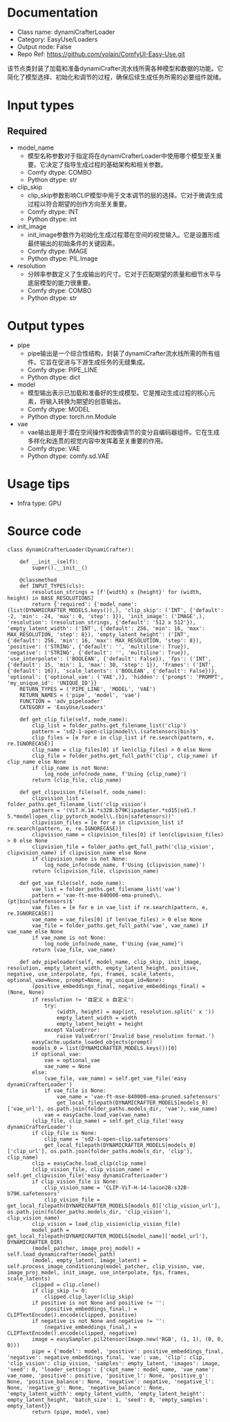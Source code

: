 # Documentation
- Class name: dynamiCrafterLoader
- Category: EasyUse/Loaders
- Output node: False
- Repo Ref: https://github.com/yolain/ComfyUI-Easy-Use.git

该节点类封装了加载和准备dynamiCrafter流水线所需各种模型和数据的功能。它简化了模型选择、初始化和调节的过程，确保后续生成任务所需的必要组件就绪。

# Input types
## Required
- model_name
    - 模型名称参数对于指定将在dynamiCrafterLoader中使用哪个模型至关重要。它决定了指导生成过程的基础架构和相关参数。
    - Comfy dtype: COMBO
    - Python dtype: str
- clip_skip
    - clip_skip参数影响CLIP模型中用于文本调节的层的选择。它对于微调生成过程以符合期望的创作方向至关重要。
    - Comfy dtype: INT
    - Python dtype: int
- init_image
    - init_image参数作为初始化生成过程潜在空间的视觉输入。它是设置形成最终输出的初始条件的关键因素。
    - Comfy dtype: IMAGE
    - Python dtype: PIL.Image
- resolution
    - 分辨率参数定义了生成输出的尺寸。它对于匹配期望的质量和细节水平与底层模型的能力很重要。
    - Comfy dtype: COMBO
    - Python dtype: str

# Output types
- pipe
    - pipe输出是一个综合性结构，封装了dynamiCrafter流水线所需的所有组件。它旨在促进与下游生成任务的无缝集成。
    - Comfy dtype: PIPE_LINE
    - Python dtype: dict
- model
    - 模型输出表示已加载和准备好的生成模型。它是推动生成过程的核心元素，将输入转换为期望的创意输出。
    - Comfy dtype: MODEL
    - Python dtype: torch.nn.Module
- vae
    - vae输出是用于潜在空间操作和图像调节的变分自编码器组件。它在生成多样化和连贯的视觉内容中发挥着至关重要的作用。
    - Comfy dtype: VAE
    - Python dtype: comfy.sd.VAE

# Usage tips
- Infra type: GPU

# Source code
```
class dynamiCrafterLoader(DynamiCrafter):

    def __init__(self):
        super().__init__()

    @classmethod
    def INPUT_TYPES(cls):
        resolution_strings = [f'{width} x {height}' for (width, height) in BASE_RESOLUTIONS]
        return {'required': {'model_name': (list(DYNAMICRAFTER_MODELS.keys()),), 'clip_skip': ('INT', {'default': -2, 'min': -24, 'max': 0, 'step': 1}), 'init_image': ('IMAGE',), 'resolution': (resolution_strings, {'default': '512 x 512'}), 'empty_latent_width': ('INT', {'default': 256, 'min': 16, 'max': MAX_RESOLUTION, 'step': 8}), 'empty_latent_height': ('INT', {'default': 256, 'min': 16, 'max': MAX_RESOLUTION, 'step': 8}), 'positive': ('STRING', {'default': '', 'multiline': True}), 'negative': ('STRING', {'default': '', 'multiline': True}), 'use_interpolate': ('BOOLEAN', {'default': False}), 'fps': ('INT', {'default': 15, 'min': 1, 'max': 30, 'step': 1}), 'frames': ('INT', {'default': 16}), 'scale_latents': ('BOOLEAN', {'default': False})}, 'optional': {'optional_vae': ('VAE',)}, 'hidden': {'prompt': 'PROMPT', 'my_unique_id': 'UNIQUE_ID'}}
    RETURN_TYPES = ('PIPE_LINE', 'MODEL', 'VAE')
    RETURN_NAMES = ('pipe', 'model', 'vae')
    FUNCTION = 'adv_pipeloader'
    CATEGORY = 'EasyUse/Loaders'

    def get_clip_file(self, node_name):
        clip_list = folder_paths.get_filename_list('clip')
        pattern = 'sd2-1-open-clip|model\\.(safetensors|bin)$'
        clip_files = [e for e in clip_list if re.search(pattern, e, re.IGNORECASE)]
        clip_name = clip_files[0] if len(clip_files) > 0 else None
        clip_file = folder_paths.get_full_path('clip', clip_name) if clip_name else None
        if clip_name is not None:
            log_node_info(node_name, f'Using {clip_name}')
        return (clip_file, clip_name)

    def get_clipvision_file(self, node_name):
        clipvision_list = folder_paths.get_filename_list('clip_vision')
        pattern = '(ViT.H.14.*s32B.b79K|ipadapter.*sd15|sd1.?5.*model|open_clip_pytorch_model\\.(bin|safetensors))'
        clipvision_files = [e for e in clipvision_list if re.search(pattern, e, re.IGNORECASE)]
        clipvision_name = clipvision_files[0] if len(clipvision_files) > 0 else None
        clipvision_file = folder_paths.get_full_path('clip_vision', clipvision_name) if clipvision_name else None
        if clipvision_name is not None:
            log_node_info(node_name, f'Using {clipvision_name}')
        return (clipvision_file, clipvision_name)

    def get_vae_file(self, node_name):
        vae_list = folder_paths.get_filename_list('vae')
        pattern = 'vae-ft-mse-840000-ema-pruned\\.(pt|bin|safetensors)$'
        vae_files = [e for e in vae_list if re.search(pattern, e, re.IGNORECASE)]
        vae_name = vae_files[0] if len(vae_files) > 0 else None
        vae_file = folder_paths.get_full_path('vae', vae_name) if vae_name else None
        if vae_name is not None:
            log_node_info(node_name, f'Using {vae_name}')
        return (vae_file, vae_name)

    def adv_pipeloader(self, model_name, clip_skip, init_image, resolution, empty_latent_width, empty_latent_height, positive, negative, use_interpolate, fps, frames, scale_latents, optional_vae=None, prompt=None, my_unique_id=None):
        (positive_embeddings_final, negative_embeddings_final) = (None, None)
        if resolution != '自定义 x 自定义':
            try:
                (width, height) = map(int, resolution.split(' x '))
                empty_latent_width = width
                empty_latent_height = height
            except ValueError:
                raise ValueError('Invalid base_resolution format.')
        easyCache.update_loaded_objects(prompt)
        models_0 = list(DYNAMICRAFTER_MODELS.keys())[0]
        if optional_vae:
            vae = optional_vae
            vae_name = None
        else:
            (vae_file, vae_name) = self.get_vae_file('easy dynamiCrafterLoader')
            if vae_file is None:
                vae_name = 'vae-ft-mse-840000-ema-pruned.safetensors'
                get_local_filepath(DYNAMICRAFTER_MODELS[models_0]['vae_url'], os.path.join(folder_paths.models_dir, 'vae'), vae_name)
            vae = easyCache.load_vae(vae_name)
        (clip_file, clip_name) = self.get_clip_file('easy dynamiCrafterLoader')
        if clip_file is None:
            clip_name = 'sd2-1-open-clip.safetensors'
            get_local_filepath(DYNAMICRAFTER_MODELS[models_0]['clip_url'], os.path.join(folder_paths.models_dir, 'clip'), clip_name)
        clip = easyCache.load_clip(clip_name)
        (clip_vision_file, clip_vision_name) = self.get_clipvision_file('easy dynamiCrafterLoader')
        if clip_vision_file is None:
            clip_vision_name = 'CLIP-ViT-H-14-laion2B-s32B-b79K.safetensors'
            clip_vision_file = get_local_filepath(DYNAMICRAFTER_MODELS[models_0]['clip_vision_url'], os.path.join(folder_paths.models_dir, 'clip_vision'), clip_vision_name)
        clip_vision = load_clip_vision(clip_vision_file)
        model_path = get_local_filepath(DYNAMICRAFTER_MODELS[model_name]['model_url'], DYNAMICRAFTER_DIR)
        (model_patcher, image_proj_model) = self.load_dynamicrafter(model_path)
        (model, empty_latent, image_latent) = self.process_image_conditioning(model_patcher, clip_vision, vae, image_proj_model, init_image, use_interpolate, fps, frames, scale_latents)
        clipped = clip.clone()
        if clip_skip != 0:
            clipped.clip_layer(clip_skip)
        if positive is not None and positive != '':
            (positive_embeddings_final,) = CLIPTextEncode().encode(clipped, positive)
        if negative is not None and negative != '':
            (negative_embeddings_final,) = CLIPTextEncode().encode(clipped, negative)
        image = easySampler.pil2tensor(Image.new('RGB', (1, 1), (0, 0, 0)))
        pipe = {'model': model, 'positive': positive_embeddings_final, 'negative': negative_embeddings_final, 'vae': vae, 'clip': clip, 'clip_vision': clip_vision, 'samples': empty_latent, 'images': image, 'seed': 0, 'loader_settings': {'ckpt_name': model_name, 'vae_name': vae_name, 'positive': positive, 'positive_l': None, 'positive_g': None, 'positive_balance': None, 'negative': negative, 'negative_l': None, 'negative_g': None, 'negative_balance': None, 'empty_latent_width': empty_latent_width, 'empty_latent_height': empty_latent_height, 'batch_size': 1, 'seed': 0, 'empty_samples': empty_latent}}
        return (pipe, model, vae)
```